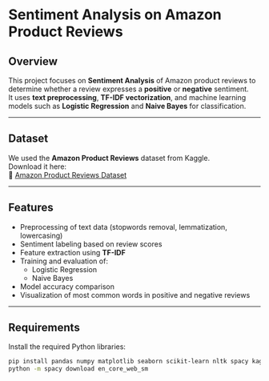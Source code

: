 #  Sentiment Analysis on Amazon Product Reviews

##  Overview
This project focuses on **Sentiment Analysis** of Amazon product reviews to determine whether a review expresses a **positive** or **negative** sentiment.  
It uses **text preprocessing**, **TF-IDF vectorization**, and machine learning models such as **Logistic Regression** and **Naive Bayes** for classification.

---

##  Dataset
We used the **Amazon Product Reviews** dataset from Kaggle.  
Download it here:  
🔗 [Amazon Product Reviews Dataset](https://www.kaggle.com/datasets/arhamrumi/amazon-product-reviews)

---

##  Features
- Preprocessing of text data (stopwords removal, lemmatization, lowercasing)
- Sentiment labeling based on review scores
- Feature extraction using **TF-IDF**
- Training and evaluation of:
  - Logistic Regression
  - Naive Bayes
- Model accuracy comparison
- Visualization of most common words in positive and negative reviews

---

##  Requirements
Install the required Python libraries:
```bash
pip install pandas numpy matplotlib seaborn scikit-learn nltk spacy kagglehub
python -m spacy download en_core_web_sm
